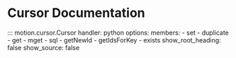 # Cursor Documentation

::: motion.cursor.Cursor
    handler: python
    options:
      members:
        - set
        - duplicate
        - get
        - mget
        - sql
        - getNewId
        - getIdsForKey
        - exists
      show_root_heading: false
      show_source: false